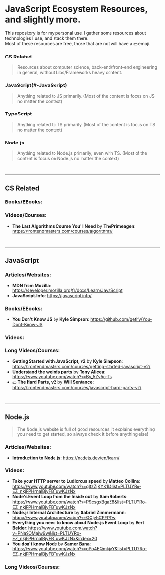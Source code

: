 # JavaScript Ecosystem Resources, and slightly more.
This repository is for my personal use, I gather some resources about technologies I use,
and stack them there. <br>
Most of these resources are free, those that are not will have a :dollar: emoji.

### CS Related
> Resources about computer science, back-end/front-end engineering in general, without Libs/Frameworks heavy content.
### JavaScript(#-JavaScript)
> Anything related to JS primarily. (Most of the content is focus on JS no matter the context)
### TypeScript
> Anything related to TS primarily. (Most of the content is focus on TS no matter the context)
### Node.js
> Anything related to Node.js primarily, even with TS. (Most of the content is focus on Node.js no matter the context)

<br><hr>

## CS Related
### Books/EBooks:

### Videos/Courses:
- **The Last Algorithms Course You'll Need** by **ThePrimeagen**: https://frontendmasters.com/courses/algorithms/

<br><hr>

## JavaScript
### Articles/Websites:
- **MDN from Mozilla**: https://developer.mozilla.org/fr/docs/Learn/JavaScript
- **JavaScript.Info**: https://javascript.info/

### Books/EBooks:
- **You Don't Know JS** by **Kyle Simpson**: https://github.com/getify/You-Dont-Know-JS

### Videos:

### Long Videos/Courses:
- **Getting Started with JavaScript, v2** by **Kyle Simpson**: https://frontendmasters.com/courses/getting-started-javascript-v2/
- **Understand the weirds parts** by **Tony Alicea**: https://www.youtube.com/watch?v=Bv_5Zv5c-Ts
- :dollar: **The Hard Parts, v2** by **Will Sentance**: https://frontendmasters.com/courses/javascript-hard-parts-v2/

<br><hr>

## Node.js
> The Node.js website is full of good resources, it explains everything you need to get started, so always check it before anything else!
### Articles/Websites:
- **Introduction to Node.js**: https://nodejs.dev/en/learn/

### Videos:
- **Take your HTTP server to Ludicrous speed** by **Matteo Collina**: https://www.youtube.com/watch?v=gltzZjKYK1I&list=PLTUYRo-EZ_nkjPPHrnalBjyFBTuwKJzNx
- **Node's Event Loop from the Inside out** by **Sam Roberts**: https://www.youtube.com/watch?v=P9csgxBgaZ8&list=PLTUYRo-EZ_nkjPPHrnalBjyFBTuwKJzNx
- **Node.js Internal Architecture** by **Gabriel Zimmermann**: https://www.youtube.com/watch?v=OCjvhCFFPTw
- **Everything you need to know about Node.js Event Loop** by **Bert Belder**: https://www.youtube.com/watch?v=PNa9OMajw9w&list=PLTUYRo-EZ_nkjPPHrnalBjyFBTuwKJzNx&index=20
- **You don't know Node** by **Samer Buna**: https://www.youtube.com/watch?v=oPo4EQmkjvY&list=PLTUYRo-EZ_nkjPPHrnalBjyFBTuwKJzNx

### Long Videos/Courses:
